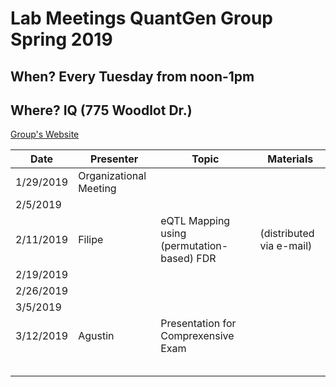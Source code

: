 # Lab Meetings QuantGen Group Spring 2019

## When? Every Tuesday from noon-1pm

## Where? IQ (775 Woodlot Dr.)

[Group's Website](http://quantgen.github.io/)

| Date           | Presenter     |  Topic        |  Materials    |
| -------------  | ------------- | ------------- | ------------- |
| 1/29/2019   | Organizational Meeting|
|  2/5/2019  |  | |  |
| 2/11/2019   | Filipe | eQTL Mapping using (permutation-based) FDR |  (distributed via e-mail) |
| 2/19/2019   |  | |  |
| 2/26/2019   |  | |  |
|3/5/2019    |  | |  |
| 3/12/2019  |Agustin  | Presentation for Comprexensive Exam |  |
|   |  | |  |
|   |  | |  |
|   |  | |  |
|   |  | |  |
|   |  | |  |



